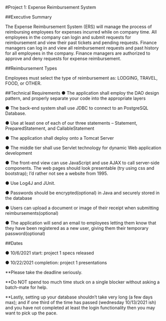 
#Project 1: Expense Reimbursement System

##Executive Summary

The Expense Reimbursement System (ERS) will manage the process of reimbursing employees for expenses incurred while on company time. All employees in the company can login and submit requests for reimbursement and view their past tickets and pending requests. Finance managers can log in and view all reimbursement requests and past history for all employees in the company. Finance managers are authorized to approve and deny requests for expense reimbursement.


##Reimbursement Types

Employees must select the type of reimbursement as: LODGING, TRAVEL, FOOD, or OTHER.

##Technical Requirements
● The application shall employ the DAO design pattern, and properly separate your code into the appropriate layers

● The back-end system shall use JDBC to connect to an PostgreSQL Database.

●  Use at least one of each of our three statements – Statement, PreparedStatement, and CallableStatement
    
● The application shall deploy onto a Tomcat Server

● The middle tier shall use Servlet technology for dynamic Web application development

● The front-end view can use JavaScript and use AJAX to call server-side components. The web pages should look presentable (try using css and bootstrap); I’d rather not see a website from 1995.

● Use Log4J and JUnit.

● Passwords should be encrypted(optional) in Java and securely stored in the
database

● Users can upload a document or image of their receipt when submitting reimbursements(optional)

● The application will send an email to employees letting them know that they have been registered as a new user, giving them their temporary password(optional)


##Dates

● 10/6/2021 start: project 1 specs released

● 10/22/2021 completion: project 1 presentations

**Please take the deadline seriously.

**Do NOT spend too much time stuck on a single blocker without asking a batch-mate for help.

**Lastly, setting up your database shouldn’t take very long (a few days max); and if one third of the time has passed (wednesday 10/13/2021 ish) and you have not completed at least the login functionality then you may want to pick up the pace.
